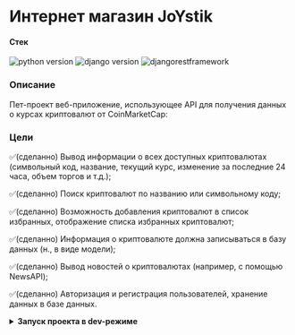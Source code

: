 # **Интернет магазин JoYstik** 

#### **Стек**
![python version](https://img.shields.io/badge/Python-3.11-green)
![django version](https://img.shields.io/badge/Django-4.2-green)
![djangorestframework](https://img.shields.io/badge/Djangorestframework-3.14-green)

### **Описание**
Пет-проект веб-приложение, использующее API для получения данных о курсах криптовалют от CoinMarketCap:

### **Цели**
 
:white_check_mark:(сделанно)  Вывод информации о всех доступных криптовалютах (символьный код, название, текущий курс, изменение за последние 24 часа, объем торгов и т.д.);
 
:white_check_mark:(сделанно)  Поиск криптовалют по названию или символьному коду;

:white_check_mark:(сделанно)  Возможность добавления криптовалют в список избранных, отображение списка избранных криптовалют;

:white_check_mark:(сделанно)  Информация о криптовалюте должна записываться в базу данных (н., в виде модели);

:white_check_mark:(сделанно)  Вывод новостей о криптовалютах (например, с помощью NewsAPI);

:white_check_mark:(сделанно)  Авторизация и регистрация пользователей, хранение данных в базе данных.

<details>
<summary>
<b>Запуск проекта в dev-режиме 
</summary>
Инструкция ориентирована на операционную систему windows и утилиту git bash.<br/>
Для прочих инструментов используйте аналоги команд для вашего окружения.

1. Клонируйте репозиторий и перейдите в него в командной строке:

```
git clone git@github.com:Shkitskiy94/CoinMarketCap_drf_api.git
```

2. Установите и активируйте виртуальное окружение
```
python -m venv venv
``` 
```
source venv/Scripts/activate
```
```
cd coinmarketcup
```
3. Установите зависимости из файла requirements.txt
```
pip install -r requirements.txt
```

4. В папке с файлом manage.py выполните миграции:
```
python manage.py migrate
```

5. В папке с файлом manage.py запустите сервер, выполнив команду:
```
python manage.py runserver
```

6. В корневой папке создайте файл .env со следующим содержимым:
```
LIMIT = 5000
START = 1
CRYPTO_API_KEY = '<ваш_api_key>'
NEWS_API_KEY = '93a64ac837c34869a6bf2f162e4963cd'
```
Получить ключи к апи можно по адресам: (https://coinmarketcap.com/api/), (https://newsapi.org/)
